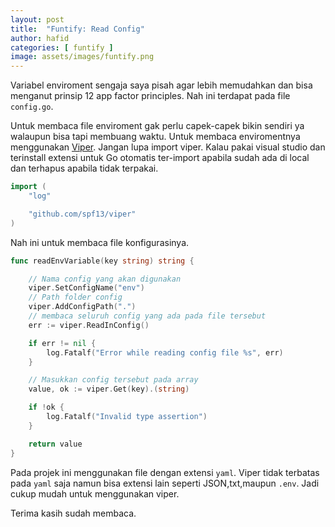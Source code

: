```yaml
---
layout: post
title:  "Funtify: Read Config"
author: hafid
categories: [ funtify ]
image: assets/images/funtify.png
---
```


Variabel enviroment sengaja saya pisah agar lebih memudahkan dan bisa menganut prinsip 12 app factor principles. Nah ini terdapat pada file `config.go`. 

Untuk membaca file enviroment gak perlu capek-capek bikin sendiri ya walaupun bisa tapi membuang waktu. Untuk membaca enviromentnya menggunakan [Viper][1].
Jangan lupa import viper. Kalau pakai visual studio dan terinstall extensi untuk Go otomatis ter-import apabila sudah ada di local dan terhapus apabila tidak terpakai.  
```go
import (
	"log"

	"github.com/spf13/viper"
)
```

Nah ini untuk membaca file konfigurasinya. 
```go
func readEnvVariable(key string) string {

    // Nama config yang akan digunakan
    viper.SetConfigName("env")
    // Path folder config 
	viper.AddConfigPath(".")
	// membaca seluruh config yang ada pada file tersebut
	err := viper.ReadInConfig()

	if err != nil {
		log.Fatalf("Error while reading config file %s", err)
	}

    // Masukkan config tersebut pada array
	value, ok := viper.Get(key).(string)

	if !ok {
		log.Fatalf("Invalid type assertion")
	}

	return value
}
```

Pada projek ini menggunakan file dengan extensi `yaml`. Viper tidak terbatas pada `yaml` saja namun bisa extensi lain seperti JSON,txt,maupun `.env`. Jadi cukup mudah untuk menggunakan viper. 

Terima kasih sudah membaca.

[1]: https://www.github.com/spf13/viper